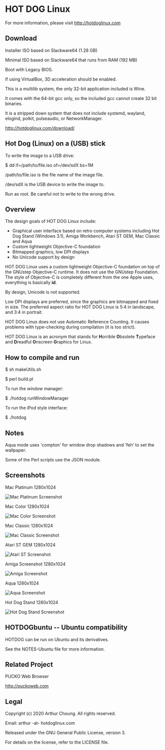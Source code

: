 # HOT DOG Linux

For more information, please visit http://hotdoglinux.com

## Download

Installer ISO based on Slackware64 (1.28 GB)

Minimal ISO based on Slackware64 that runs from RAM (192 MB)

Boot with Legacy BIOS.

If using VirtualBox, 3D acceleration should be enabled.

This is a multilib system, the only 32-bit application included is Wine.

It comes with the 64-bit gcc only, so the included gcc cannot create 32 bit binaries.

It is a stripped down system that does not include systemd, wayland, elogind, polkit, pulseaudio, or NetworkManager.

http://hotdoglinux.com/download/

## Hot Dog (Linux) on a (USB) stick

To write the image to a USB drive:

$ dd if=/path/to/file.iso of=/dev/sdX bs=1M

/path/to/file.iso is the file name of the image file.

/dev/sdX is the USB device to write the image to.

Run as root. Be careful not to write to the wrong drive.

## Overview

The design goals of HOT DOG Linux include:

  * Graphical user interface based on retro computer systems including Hot Dog Stand (Windows 3.1), Amiga Workbench, Atari ST GEM, Mac Classic and Aqua
  * Custom lightweight Objective-C foundation
  * Bitmapped graphics, low DPI displays
  * No Unicode support by design

HOT DOG Linux uses a custom lightweight Objective-C foundation on top of the GNUstep Objective-C runtime. It does not use the GNUstep Foundation. The style of Objective-C is completely different from the one Apple uses, everything is basically **id**.

By design, Unicode is not supported.

Low DPI displays are preferred, since the graphics are bitmapped and fixed in size. The preferred aspect ratio for HOT DOG Linux is 5:4 in landscape, and 3:4 in portrait. 

HOT DOG Linux does not use Automatic Reference Counting. It causes problems with type-checking during compilation (it is too strict).

HOT DOG Linux is an acronym that stands for **H**orrible **O**bsolete **T**ypeface and **D**readful **O**nscreen **G**raphics for Linux.

## How to compile and run

$ sh makeUtils.sh

$ perl build.pl

To run the window manager:

$ ./hotdog runWindowManager

To run the iPod style interface:

$ ./hotdog

## Notes

Aqua mode uses 'compton' for window drop shadows and 'feh' to set the wallpaper.

Some of the Perl scripts use the JSON module.

## Screenshots

Mac Platinum 1280x1024

![Mac Platinum Screenshot](Screenshots/hotdog-screenshot-macplatinum.png)

Mac Color 1280x1024

![Mac Color Screenshot](Screenshots/hotdog-screenshot-maccolor.png)

Mac Classic 1280x1024

![Mac Classic Screenshot](Screenshots/hotdog-screenshot-macclassic.png)

Atari ST GEM 1280x1024

![Atari ST Screenshot](Screenshots/hotdog-screenshot-atarist.png)

Amiga Screenshot 1280x1024

![Amiga Screenshot](Screenshots/hotdog-screenshot-amiga.png)

Aqua 1280x1024

![Aqua Screenshot](Screenshots/hotdog-screenshot-aqua.png)

Hot Dog Stand 1280x1024

![Hot Dog Stand Screenshot](Screenshots/hotdog-screenshot-win31.png)


## HOTDOGbuntu -- Ubuntu compatibility

HOTDOG can be run on Ubuntu and its derivatives.

See the NOTES-Ubuntu file for more information.

## Related Project

PUCKO Web Browser

http://puckoweb.com

## Legal

Copyright (c) 2020 Arthur Choung. All rights reserved.

Email: arthur -at- hotdoglinux.com

Released under the GNU General Public License, version 3.

For details on the license, refer to the LICENSE file.

